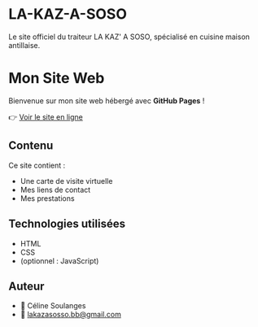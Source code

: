 # LA-KAZ-A-SOSO
Le site officiel du traiteur LA KAZ' A SOSO, spécialisé en cuisine maison antillaise.
# Mon Site Web

Bienvenue sur mon site web hébergé avec **GitHub Pages** !

👉 [Voir le site en ligne](https://github.com/lakazasosso/LA-KAZ-A-SOSO.git)

## Contenu

Ce site contient :
- Une carte de visite virtuelle
- Mes liens de contact
- Mes prestations

## Technologies utilisées

- HTML
- CSS
- (optionnel : JavaScript)

## Auteur

- 👤 Céline Soulanges
- 📧 lakazasosso.bb@gmail.com
